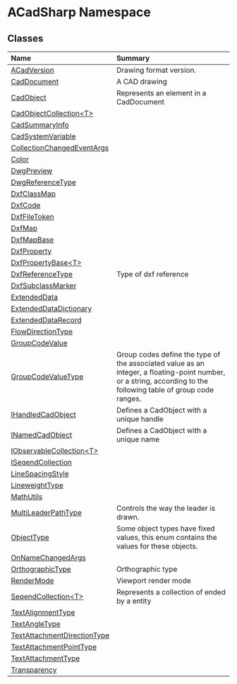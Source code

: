 # ACadSharp Namespace

## Classes

| Name | Summary | 
| :- | :- | 
| [ACadVersion](ACadSharp.ACadVersion) | Drawing format version. | 
| [CadDocument](ACadSharp.CadDocument) | A CAD drawing | 
| [CadObject](ACadSharp.CadObject) | Represents an element in a CadDocument | 
| [CadObjectCollection\<T\>](ACadSharp.CadObjectCollection_T_) |  | 
| [CadSummaryInfo](ACadSharp.CadSummaryInfo) |  | 
| [CadSystemVariable](ACadSharp.CadSystemVariable) |  | 
| [CollectionChangedEventArgs](ACadSharp.CollectionChangedEventArgs) |  | 
| [Color](ACadSharp.Color) |  | 
| [DwgPreview](ACadSharp.DwgPreview) |  | 
| [DwgReferenceType](ACadSharp.DwgReferenceType) |  | 
| [DxfClassMap](ACadSharp.DxfClassMap) |  | 
| [DxfCode](ACadSharp.DxfCode) |  | 
| [DxfFileToken](ACadSharp.DxfFileToken) |  | 
| [DxfMap](ACadSharp.DxfMap) |  | 
| [DxfMapBase](ACadSharp.DxfMapBase) |  | 
| [DxfProperty](ACadSharp.DxfProperty) |  | 
| [DxfPropertyBase\<T\>](ACadSharp.DxfPropertyBase_T_) |  | 
| [DxfReferenceType](ACadSharp.DxfReferenceType) | Type of dxf reference | 
| [DxfSubclassMarker](ACadSharp.DxfSubclassMarker) |  | 
| [ExtendedData](ACadSharp.ExtendedData) |  | 
| [ExtendedDataDictionary](ACadSharp.ExtendedDataDictionary) |  | 
| [ExtendedDataRecord](ACadSharp.ExtendedDataRecord) |  | 
| [FlowDirectionType](ACadSharp.FlowDirectionType) |  | 
| [GroupCodeValue](ACadSharp.GroupCodeValue) |  | 
| [GroupCodeValueType](ACadSharp.GroupCodeValueType) | Group codes define the type of the associated value as an integer, a floating-point number, or a string, according to the following table of group code ranges. | 
| [IHandledCadObject](ACadSharp.IHandledCadObject) | Defines a CadObject with a unique handle | 
| [INamedCadObject](ACadSharp.INamedCadObject) | Defines a CadObject with a unique name | 
| [IObservableCollection\<T\>](ACadSharp.IObservableCollection_T_) |  | 
| [ISeqendCollection](ACadSharp.ISeqendCollection) |  | 
| [LineSpacingStyle](ACadSharp.LineSpacingStyle) |  | 
| [LineweightType](ACadSharp.LineweightType) |  | 
| [MathUtils](ACadSharp.MathUtils) |  | 
| [MultiLeaderPathType](ACadSharp.MultiLeaderPathType) | Controls the way the leader is drawn. | 
| [ObjectType](ACadSharp.ObjectType) | Some object types have fixed values, this enum contains the values for these objects. | 
| [OnNameChangedArgs](ACadSharp.OnNameChangedArgs) |  | 
| [OrthographicType](ACadSharp.OrthographicType) | Orthographic type | 
| [RenderMode](ACadSharp.RenderMode) | Viewport render mode | 
| [SeqendCollection\<T\>](ACadSharp.SeqendCollection_T_) | Represents a collection of <see cref="T:ACadSharp.CadObject" /> ended by a <see cref="T:ACadSharp.Entities.Seqend" /> entity | 
| [TextAlignmentType](ACadSharp.TextAlignmentType) |  | 
| [TextAngleType](ACadSharp.TextAngleType) |  | 
| [TextAttachmentDirectionType](ACadSharp.TextAttachmentDirectionType) |  | 
| [TextAttachmentPointType](ACadSharp.TextAttachmentPointType) |  | 
| [TextAttachmentType](ACadSharp.TextAttachmentType) |  | 
| [Transparency](ACadSharp.Transparency) |  | 

